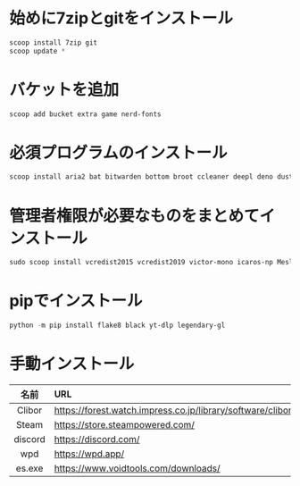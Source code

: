 # 始めに7zipとgitをインストール
```powershell
scoop install 7zip git
scoop update *
```

# バケットを追加
```powershell
scoop add bucket extra game nerd-fonts
```

# 必須プログラムのインストール
```powershell
scoop install aria2 bat bitwarden bottom broot ccleaner deepl deno dust everything exifcleaner fd ffmpeg flac foobar2000 freetube fzf gallery-dl gimp github gitui go hwinfo imageglass julia less lightbulb losslesscut lsd mailspring mpv neovim nu playnite python ripgrep sharex sqlitebrowser starship streamlink streamlink-twitch-gui sudo tldr touch trilium typora ungoogled-chromium vscodium-portable waterfox-current zoxide
```

# 管理者権限が必要なものをまとめてインストール
```powershell
sudo scoop install vcredist2015 vcredist2019 victor-mono icaros-np Meslo-NF FiraCode
```

# pipでインストール

```powershell
python -m pip install flake8 black yt-dlp legendary-gl
```

# 手動インストール

|  名前   | URL                                                         |
| :-----: | :---------------------------------------------------------- |
| Clibor  | https://forest.watch.impress.co.jp/library/software/clibor/ |
|  Steam  | https://store.steampowered.com/                             |
| discord | https://discord.com/                                        |
|   wpd   | https://wpd.app/                                            |
| es.exe  | https://www.voidtools.com/downloads/                        |
